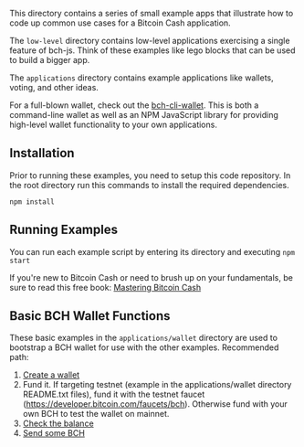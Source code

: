 This directory contains a series of small example apps that illustrate how to
code up common use cases for a Bitcoin Cash application.

The `low-level` directory
contains low-level applications exercising a single feature of bch-js. Think of
these examples like lego blocks that can be used to build a bigger app.

The `applications` directory contains example applications like wallets, voting,
and other ideas.

For a full-blown wallet, check out the [bch-cli-wallet](https://www.npmjs.com/package/bch-cli-wallet). This is both a command-line wallet as well as an NPM
JavaScript library for providing high-level wallet functionality to your own
applications.

## Installation
Prior to running these examples, you need to setup this code repository. In the
root directory run this commands to install the required dependencies.
```
npm install
```

## Running Examples
You can run each example script by entering its directory and executing `npm start`

If you're new to Bitcoin Cash or need to brush up on your fundamentals, be sure
to read this free book: [Mastering Bitcoin Cash](https://developer.bitcoin.com/mastering-bitcoin-cash/)

## Basic BCH Wallet Functions
These basic examples in the `applications/wallet` directory are used to bootstrap
a BCH wallet for use with the other examples. Recommended path:

1. [Create a wallet](applications/wallet/create-wallet/create-wallet.js)
2. Fund it. If targeting testnet (example in the applications/wallet directory README.txt files),
   fund it with the testnet faucet (https://developer.bitcoin.com/faucets/bch). Otherwise fund
   with your own BCH to test the wallet on mainnet.
3. [Check the balance](applications/wallet/check-balance/check-balance.js)
4. [Send some BCH](applications/wallet/send-bch/send-bch.js)
